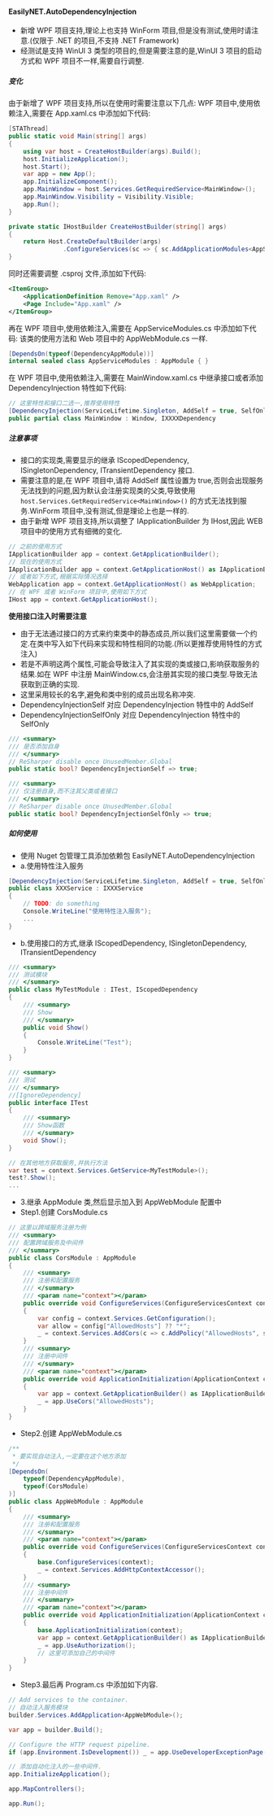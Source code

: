 #### EasilyNET.AutoDependencyInjection

- 新增 WPF 项目支持,理论上也支持 WinForm 项目,但是没有测试,使用时请注意.(仅限于 .NET 的项目,不支持 .NET Framework)
- 经测试是支持 WinUI 3 类型的项目的,但是需要注意的是,WinUI 3 项目的启动方式和 WPF 项目不一样,需要自行调整.

##### 变化

由于新增了 WPF 项目支持,所以在使用时需要注意以下几点:
WPF 项目中,使用依赖注入,需要在 App.xaml.cs 中添加如下代码:

```csharp
[STAThread]
public static void Main(string[] args)
{
    using var host = CreateHostBuilder(args).Build();
    host.InitializeApplication();
    host.Start();
    var app = new App();
    app.InitializeComponent();
    app.MainWindow = host.Services.GetRequiredService<MainWindow>();
    app.MainWindow.Visibility = Visibility.Visible;
    app.Run();
}

private static IHostBuilder CreateHostBuilder(string[] args)
{
    return Host.CreateDefaultBuilder(args)
               .ConfigureServices(sc => { sc.AddApplicationModules<AppServiceModules>(); });
}
```

同时还需要调整 .csproj 文件,添加如下代码:

```xml
<ItemGroup>
	<ApplicationDefinition Remove="App.xaml" />
	<Page Include="App.xaml" />
</ItemGroup>
```

再在 WPF 项目中,使用依赖注入,需要在 AppServiceModules.cs 中添加如下代码: 该类的使用方法和 Web 项目中的 AppWebModule.cs 一样.

```csharp
[DependsOn(typeof(DependencyAppModule))]
internal sealed class AppServiceModules : AppModule { }
```

在 WPF 项目中,使用依赖注入,需要在 MainWindow.xaml.cs 中继承接口或者添加 DependencyInjection 特性如下代码:

```csharp
// 这里特性和接口二选一,推荐使用特性
[DependencyInjection(ServiceLifetime.Singleton, AddSelf = true, SelfOnly = true)]
public partial class MainWindow : Window, IXXXXDependency

```

##### 注意事项

- 接口的实现类,需要显示的继承 IScopedDependency, ISingletonDependency, ITransientDependency 接口.
- 需要注意的是,在 WPF 项目中,请将 AddSelf 属性设置为 true,否则会出现服务无法找到的问题,因为默认会注册实现类的父类,导致使用 ```host.Services.GetRequiredService<MainWindow>()``` 的方式无法找到服务.WinForm 项目中,没有测试,但是理论上也是一样的.
- 由于新增 WPF 项目支持,所以调整了 IApplicationBuilder 为 IHost,因此 WEB 项目中的使用方式有细微的变化.
```csharp
// 之前的使用方式
IApplicationBuilder app = context.GetApplicationBuilder();
// 现在的使用方式
IApplicationBuilder app = context.GetApplicationHost() as IApplicationBuilder;
// 或者如下方式,根据实际情况选择
WebApplication app = context.GetApplicationHost() as WebApplication;
// 在 WPF 或者 WinForm 项目中,使用如下方式
IHost app = context.GetApplicationHost();
```

**使用接口注入时需要注意** 
- 由于无法通过接口的方式来约束类中的静态成员,所以我们这里需要做一个约定.在类中写入如下代码来实现和特性相同的功能.(所以更推荐使用特性的方式注入)
- 若是不声明这两个属性,可能会导致注入了其实现的类或接口,影响获取服务的结果.如在 WPF 中注册 MainWindow.cs,会注册其实现的接口类型.导致无法获取到正确的实现.
- 这里采用较长的名字,避免和类中别的成员出现名称冲突.
- DependencyInjectionSelf 对应 DependencyInjection 特性中的 AddSelf
- DependencyInjectionSelfOnly 对应 DependencyInjection 特性中的 SelfOnly
```csharp
/// <summary>
/// 是否添加自身
/// </summary>
// ReSharper disable once UnusedMember.Global
public static bool? DependencyInjectionSelf => true;

/// <summary>
/// 仅注册自身,而不注其父类或者接口
/// </summary>
// ReSharper disable once UnusedMember.Global
public static bool? DependencyInjectionSelfOnly => true;
```

##### 如何使用

- 使用 Nuget 包管理工具添加依赖包 EasilyNET.AutoDependencyInjection
- a.使用特性注入服务

```csharp
[DependencyInjection(ServiceLifetime.Singleton, AddSelf = true, SelfOnly = true)]
public class XXXService : IXXXService
{
    // TODO: do something
    Console.WriteLine("使用特性注入服务");
    ...
}
```

- b.使用接口的方式,继承 IScopedDependency, ISingletonDependency, ITransientDependency

```csharp
/// <summary>
/// 测试模块
/// </summary>
public class MyTestModule : ITest, IScopedDependency
{
    /// <summary>
    /// Show
    /// </summary>
    public void Show()
    {
        Console.WriteLine("Test");
    }
}

/// <summary>
/// 测试
/// </summary>
//[IgnoreDependency]
public interface ITest
{
    /// <summary>
    /// Show函数
    /// </summary>
    void Show();
}

// 在其他地方获取服务,并执行方法
var test = context.Services.GetService<MyTestModule>();
test?.Show();
...
```

- 3.继承 AppModule 类,然后显示加入到 AppWebModule 配置中
- Step1.创建 CorsModule.cs

```csharp
// 这里以跨域服务注册为例
/// <summary>
/// 配置跨域服务及中间件
/// </summary>
public class CorsModule : AppModule
{
    /// <summary>
    /// 注册和配置服务
    /// </summary>
    /// <param name="context"></param>
    public override void ConfigureServices(ConfigureServicesContext context)
    {
        var config = context.Services.GetConfiguration();
        var allow = config["AllowedHosts"] ?? "*";
        _ = context.Services.AddCors(c => c.AddPolicy("AllowedHosts", s => s.WithOrigins(allow.Split(",")).AllowAnyMethod().AllowAnyHeader()));
    }
    /// <summary>
    /// 注册中间件
    /// </summary>
    /// <param name="context"></param>
    public override void ApplicationInitialization(ApplicationContext context)
    {
        var app = context.GetApplicationBuilder() as IApplicationBuilder;
        _ = app.UseCors("AllowedHosts");
    }
}
```

- Step2.创建 AppWebModule.cs

```csharp
/**
 * 要实现自动注入,一定要在这个地方添加
 */
[DependsOn(
    typeof(DependencyAppModule),
    typeof(CorsModule)
)]
public class AppWebModule : AppModule
{
    /// <summary>
    /// 注册和配置服务
    /// </summary>
    /// <param name="context"></param>
    public override void ConfigureServices(ConfigureServicesContext context)
    {
        base.ConfigureServices(context);
        _ = context.Services.AddHttpContextAccessor();
    }
    /// <summary>
    /// 注册中间件
    /// </summary>
    /// <param name="context"></param>
    public override void ApplicationInitialization(ApplicationContext context)
    {
        base.ApplicationInitialization(context);
        var app = context.GetApplicationBuilder() as IApplicationBuilder;
        _ = app.UseAuthorization();
        // 这里可添加自己的中间件
    }
}
```

- Step3.最后再 Program.cs 中添加如下内容.

```csharp
// Add services to the container.
// 自动注入服务模块
builder.Services.AddApplication<AppWebModule>();

var app = builder.Build();

// Configure the HTTP request pipeline.
if (app.Environment.IsDevelopment()) _ = app.UseDeveloperExceptionPage();

// 添加自动化注入的一些中间件.
app.InitializeApplication();

app.MapControllers();

app.Run();
```
